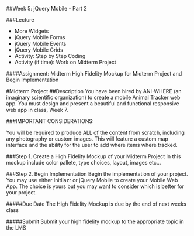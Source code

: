 ##Week 5: jQuery Mobile - Part 2

###Lecture

-	More Widgets
-	jQuery Mobile Forms
-	jQuery Mobile Events
-	jQuery Mobile Grids
-	Activity: Step by Step Coding
-	Activity (if time): Work on Midterm Project

####Assignment: Midterm High Fidelity Mockup for Midterm Project and Begin Implementation

#Midterm Project
##Description
You have been hired by ANI-WHERE (an imaginary scientific organization) to create a mobile Animal Tracker web app. You must design and present a beautiful and 
functional responsive web app in class, Week 7.

###IMPORTANT CONSIDERATIONS:

You will be required to produce ALL of the content from scratch, including any photography or custom images.
This will feature a custom map interface and the ability for the user to add where items where tracked.

###Step 1. Create a High Fidelity Mockup of your Midterm Project
In this mockup include color pallete, type choices, layout, images etc...

###Step 2. Begin Implementation
Begin the implementation of your project.  You may use either Initliazr or jQuery Mobile to create your Mobile Web App. The choice is yours but 
you may want to consider which is better for your project.  


#####Due Date
The High Fidelity Mockup is due by the end of next weeks class

#####Submit
Submit your high fidelity mockup to the appropriate topic in the LMS

